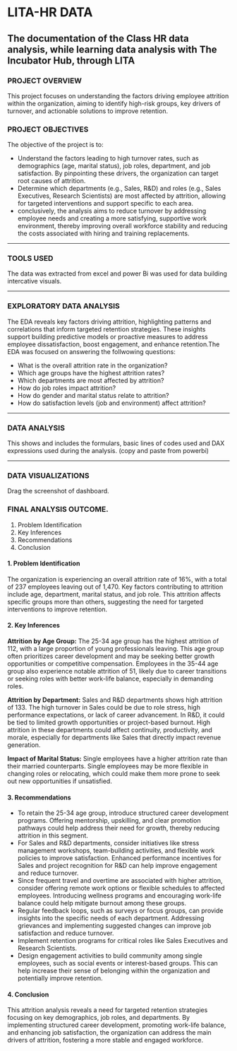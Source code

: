 # LITA-HR DATA

The documentation of the Class HR data analysis, while learning data analysis with The Incubator Hub, through LITA 
 ---

 ### PROJECT OVERVIEW
 This  project focuses on understanding the factors driving employee attrition within the organization, aiming to identify high-risk groups, key drivers of turnover, and actionable solutions to improve retention.


 ### PROJECT OBJECTIVES
The objective of the project is to:
- Understand the factors leading to high turnover rates, such as demographics (age, marital status), job roles, department, and job satisfaction. By pinpointing these drivers, the organization can target root causes of attrition.
- Determine which departments (e.g., Sales, R&D) and roles (e.g., Sales Executives, Research Scientists) are most affected by attrition, allowing for targeted interventions and support specific to each area.
- conclusively, the analysis aims to reduce turnover by addressing employee needs and creating a more satisfying, supportive work environment, thereby improving overall workforce stability and reducing the costs associated with hiring and training replacements.

---

### TOOLS USED
The data was extracted from excel and power Bi was used for data building intercative visuals. 

---


### EXPLORATORY DATA ANALYSIS 
The EDA reveals key factors driving attrition, highlighting patterns and correlations that inform targeted retention strategies. These insights support building predictive models or proactive measures to address employee dissatisfaction, boost engagement, and enhance retention.The EDA was focused on answering the follwowing questions:

- What is the overall attrition rate in the organization?
- Which age groups have the highest attrition rates?
- Which departments are most affected by attrition?
- How do job roles impact attrition?
- How do gender and marital status relate to attrition?
- How do satisfaction levels (job and environment) affect attrition?

---

### DATA ANALYSIS 
This shows and includes the formulars, basic lines of codes used and DAX expressions used during the analysis.
(copy and paste from powerbi)

---

### DATA VISUALIZATIONS
Drag the screenshot of dashboard. 



### FINAL ANALYSIS OUTCOME.
1. Problem Identification
2. Key Inferences
3. Recommendations
4. Conclusion

#### 1. Problem Identification
The organization is experiencing an overall attrition rate of 16%, with a total of 237 employees leaving out of 1,470. Key factors contributing to attrition include age, department, marital status, and job role. This attrition affects specific groups more than others, suggesting the need for targeted interventions to improve retention.

#### 2. Key Inferences

**Attrition by Age Group:**
The 25-34 age group has the highest attrition of 112, with a large proportion of young professionals leaving. This age group often prioritizes career development and may be seeking better growth opportunities or competitive compensation.
Employees in the 35-44 age group also experience notable attrition of 51, likely due to career transitions or seeking roles with better work-life balance, especially in demanding roles.

**Attrition by Department:**
Sales and R&D departments shows high attrition of 133. The high turnover in Sales could be due to role stress, high performance expectations, or lack of career advancement. In R&D, it could be tied to limited growth opportunities or project-based burnout.
High attrition in these departments could affect continuity, productivity, and morale, especially for departments like Sales that directly impact revenue generation.

**Impact of Marital Status:**
Single employees have a higher attrition rate than their married counterparts. Single employees may be more flexible in changing roles or relocating, which could make them more prone to seek out new opportunities if unsatisfied.

#### 3. Recommendations
- To retain the 25-34 age group, introduce structured career development programs. Offering mentorship, upskilling, and clear promotion pathways could help address their need for growth, thereby reducing attrition in this segment.
- For Sales and R&D departments, consider initiatives like stress management workshops, team-building activities, and flexible work policies to improve satisfaction. Enhanced performance incentives for Sales and project recognition for R&D can help improve engagement and reduce turnover.
- Since frequent travel and overtime are associated with higher attrition, consider offering remote work options or flexible schedules to affected employees. Introducing wellness programs and encouraging work-life balance could help mitigate burnout among these groups.
- Regular feedback loops, such as surveys or focus groups, can provide insights into the specific needs of each department. Addressing grievances and implementing suggested changes can improve job satisfaction and reduce turnover.
- Implement retention programs for critical roles like Sales Executives and Research Scientists.
- Design engagement activities to build community among single employees, such as social events or interest-based groups. This can help increase their sense of belonging within the organization and potentially improve retention.

#### 4. Conclusion
This attrition analysis reveals a need for targeted retention strategies focusing on key demographics, job roles, and departments. By implementing structured career development, promoting work-life balance, and enhancing job satisfaction, the organization can address the main drivers of attrition, fostering a more stable and engaged workforce.









 
